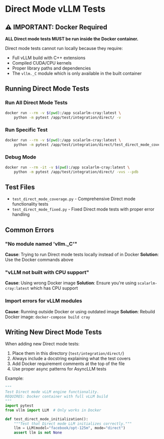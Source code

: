 # Direct Mode vLLM Tests

## ⚠️ IMPORTANT: Docker Required

**ALL Direct mode tests MUST be run inside the Docker container.**

Direct mode tests cannot run locally because they require:
- Full vLLM build with C++ extensions
- Compiled CUDA/CPU kernels
- Proper library paths and dependencies
- The `vllm._C` module which is only available in the built container

## Running Direct Mode Tests

### Run All Direct Mode Tests
```bash
docker run --rm -v $(pwd):/app scalarlm-cray:latest \
    python -m pytest /app/test/integration/direct/ -v
```

### Run Specific Test
```bash
docker run --rm -v $(pwd):/app scalarlm-cray:latest \
    python -m pytest /app/test/integration/direct/test_direct_mode_coverage.py -v
```

### Debug Mode
```bash
docker run --rm -it -v $(pwd):/app scalarlm-cray:latest \
    python -m pytest /app/test/integration/direct/ -vvs --pdb
```

## Test Files

- `test_direct_mode_coverage.py` - Comprehensive Direct mode functionality tests
- `test_direct_mode_fixed.py` - Fixed Direct mode tests with proper error handling

## Common Errors

### "No module named 'vllm._C'"
**Cause**: Trying to run Direct mode tests locally instead of in Docker
**Solution**: Use the Docker commands above

### "vLLM not built with CPU support"
**Cause**: Using wrong Docker image
**Solution**: Ensure you're using `scalarlm-cray:latest` which has CPU support

### Import errors for vLLM modules
**Cause**: Running outside Docker or using outdated image
**Solution**: Rebuild Docker image: `docker-compose build cray`

## Writing New Direct Mode Tests

When adding new Direct mode tests:

1. Place them in this directory (`test/integration/direct/`)
2. Always include a docstring explaining what the test covers
3. Add Docker requirement comments at the top of the file
4. Use proper async patterns for AsyncLLM tests

Example:
```python
"""
Test Direct mode vLLM engine functionality.
REQUIRES: Docker container with full vLLM build
"""
import pytest
from vllm import LLM  # Only works in Docker

def test_direct_mode_initialization():
    """Test that Direct mode LLM initializes correctly."""
    llm = LLM(model="facebook/opt-125m", mode="direct")
    assert llm is not None
```